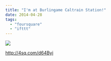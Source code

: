 ```yaml
---
title: "I'm at Burlingame Caltrain Station!"
date: 2014-04-28
tags: 
  - "foursquare"
  - "ifttt"
---
```


![](images/1mRd0mu)  
  
http://4sq.com/d64Byi
